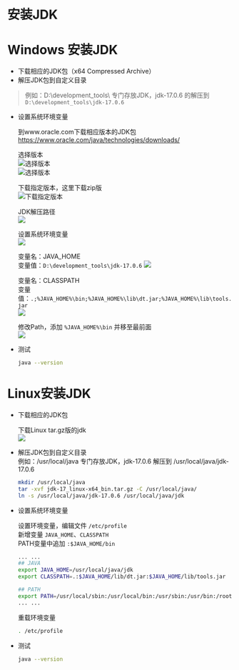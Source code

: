 安装JDK
==

# Windows 安装JDK
* 下载相应的JDK包（x64 Compressed Archive）
* 解压JDK包到自定义目录
>例如：D:\development_tools\ 专门存放JDK，jdk-17.0.6 的解压到 `D:\development_tools\jdk-17.0.6`
* 设置系统环境变量


    到www.oracle.com下载相应版本的JDK包  
    https://www.oracle.com/java/technologies/downloads/

    选择版本  
    ![选择版本](./images/jdk/selectJDKedit01.png)  
    ![选择版本](./images/jdk/selectJDKedit02.png)  

    下载指定版本，这里下载zip版  
    ![下载指定版本](./images/jdk/downJDK.png)


    JDK解压路径  
    ![](./images/jdk/jdkInstallPath.png)


    设置系统环境变量  
    ![](./images/jdk/settingSystemPath.png)

    变量名：JAVA_HOME  
    变量值：`D:\development_tools\jdk-17.0.6`
    ![](./images/jdk/JAVA_HOME.png)

    变量名：CLASSPATH  
    变量值：`.;%JAVA_HOME%\bin;%JAVA_HOME%\lib\dt.jar;%JAVA_HOME%\lib\tools.jar`  
    ![](./images/jdk/CLASSPATH.png)

    修改Path，添加 `%JAVA_HOME%\bin` 并移至最前面  
    ![](./images/jdk/modifyPath.png)
    
* 测试
    ```bash
    java --version
    ```

# Linux安装JDK
* 下载相应的JDK包

    下载Linux tar.gz版的jdk  
    ![](./images/jdk/jdk_linux_edit.png)
    
* 解压JDK包到自定义目录  
    例如：/usr/local/java 专门存放JDK，jdk-17.0.6 解压到 /usr/local/java/jdk-17.0.6
    ```bash
    mkdir /usr/local/java
    tar -xvf jdk-17_linux-x64_bin.tar.gz -C /usr/local/java/  
    ln -s /usr/local/java/jdk-17.0.6 /usr/local/java/jdk 
    ```

* 设置系统环境变量

    设置环境变量，编辑文件 `/etc/profile`  
    新增变量 `JAVA_HOME`、`CLASSPATH`   
    PATH变量中追加 `:$JAVA_HOME/bin`  

    ```bash
    ... ...
    ## JAVA
    export JAVA_HOME=/usr/local/java/jdk
    export CLASSPATH=.:$JAVA_HOME/lib/dt.jar:$JAVA_HOME/lib/tools.jar

    ## PATH
    export PATH=/usr/local/sbin:/usr/local/bin:/usr/sbin:/usr/bin:/root/bin:$JAVA_HOME/bin
    ... ...

    ```

    重载环境变量
    ```bash
    . /etc/profile
    ```
    
* 测试
    ```bash
    java --version
    ```
